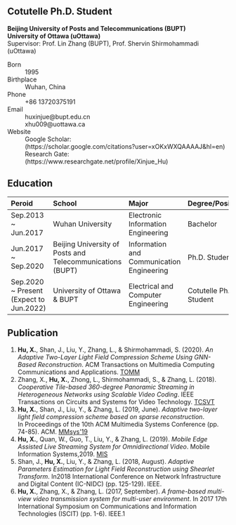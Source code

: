 ## Cotutelle Ph.D. Student
 **Beijing University of Posts and Telecommunications (BUPT)** <br>
 **University of Ottawa (uOttawa)** <br>
 Supervisor: Prof. Lin Zhang (BUPT), Prof. Shervin Shirmohammadi (uOttawa)

<dl>
<dt>Born</dt>
<dd>1995</dd>
<dt>Birthplace</dt>
<dd>Wuhan, China</dd>
<dt>Phone</dt>
<dd>+86 13720375191</dd>
<dt>Email</dt>
<dd>huxinjue@bupt.edu.cn</dd>
<dd>xhu009@uottawa.ca</dd>
<dt>Website</dt>
<dd>Google Scholar:</dd>
<dd>(https://scholar.google.com/citations?user=xOKxWXQAAAAJ&hl=en)</dd>
<dd>Research Gate:</dd>
<dd>(https://www.researchgate.net/profile/Xinjue_Hu)</dd>
</dl>

## Education

|       Peroid              |      School       | Major | Degree/Position |
|:--------------------------|:---------------------------|:--------------|:------------|
| Sep.2013 ~ Jun.2017 | Wuhan University  | Electronic Information Engineering | Bachelor |
| Jun.2017 ~ Sep.2020  | Beijing University of Posts and Telecommunications (BUPT) | Information and Communication Engineering  | Ph.D. Student |
| Sep.2020 ~ Present (Expect to Jun.2022)  | University of Ottawa & BUPT | Electrical and Computer Engineering | Cotutelle Ph.D. Student |


## Publication
1.  **Hu, X.**, Shan, J., Liu, Y., Zhang, L., & Shirmohammadi, S. (2020). _An Adaptive Two-Layer Light Field Compression Scheme Using GNN-Based Reconstruction_. ACM Transactions on Multimedia Computing Communications and Applications. [TOMM](https://www.researchgate.net/publication/342355789_An_Adaptive_Two-Layer_Light_Field_Compression_Scheme_Using_GNN-Based_Reconstruction)
2.  Zhang, X., **Hu, X.**, Zhong, L., Shirmohammadi, S., & Zhang, L. (2018). _Cooperative Tile-based 360-degree Panoramic Streaming in Heterogeneous Networks using Scalable Video Coding_. IEEE Transactions on Circuits and Systems for Video Technology. [TCSVT](https://www.researchgate.net/publication/329669960_Cooperative_Tile-based_360-degree_Panoramic_Streaming_in_Heterogeneous_Networks_using_Scalable_Video_Coding)
3.  **Hu, X.**, Shan, J., Liu, Y., & Zhang, L. (2019, June). _Adaptive two-layer light field compression scheme based on sparse reconstruction_. In Proceedings of the 10th ACM Multimedia Systems Conference (pp. 74-85). ACM. [MMsys'19](https://www.researchgate.net/publication/333862931_Adaptive_two-layer_light_field_compression_scheme_based_on_sparse_reconstruction)
4.  **Hu, X.**, Quan, W., Guo, T., Liu, Y., & Zhang, L. (2019). _Mobile Edge Assisted Live Streaming System for Omnidirectional Video_. Mobile Information Systems,2019. [MIS](https://www.researchgate.net/publication/333268688_Mobile_Edge_Assisted_Live_Streaming_System_for_Omnidirectional_Video)
5.  Shan, J., **Hu, X.**, Liu, Y., & Zhang, L. (2018, August). _Adaptive Parameters Estimation for Light Field Reconstruction using Shearlet Transform_. In2018 International Conference on Network Infrastructure and Digital Content (IC-NIDC) (pp. 125-129). IEEE.
6.  **Hu, X.**, Zhang, X., & Zhang, L. (2017, September). _A frame-based multi-view video transmission system for multi-user environment_. In 2017 17th International Symposium on Communications and Information Technologies (ISCIT) (pp. 1-6). IEEE.1
